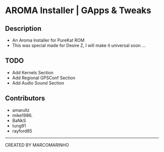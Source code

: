 AROMA Installer | GApps &amp; Tweaks
===
Description
---
* An Aroma Installer for PureKat ROM
* This was special made for Desire Z, I will make it universal soon ...


TODO
---
* Add Kernels Section
* Add Regional GPSConf Section
* Add Audio Sound Section

Contributors
---
* amarullz
* mike1986.
* BaNkS
* tung91
* rayford85

---
CREATED BY MARCOMARINHO 

